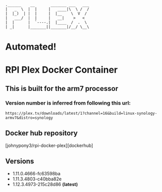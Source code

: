 ```
.______    __       _______ ___   ___
|   _  \  |  |     |   ____|\  \ /  /
|  |_)  | |  |     |  |__    \  V  /
|   ___/  |  |     |   __|    >   <
|  |      |  `----.|  |____  /  .  \
| _|      |_______||_______|/__/ \__\
```

# Automated!

# RPI Plex Docker Container

## This is built for the arm7 processor

### Version number is inferred from following this url:

```
https://plex.tv/downloads/latest/1?channel=16&build=linux-synology-armv7&distro=synology
```

## Docker hub repository
[johnypony3/rpi-docker-plex][dockerhub]

## Versions

* 1.11.0.4666-fc63598ba
* 1.11.3.4803-c40bba82e
* 1.12.3.4973-215c28d86 **(latest)**

[dockehub]: https://hub.docker.com/r/johnypony3/rpi-docker-plex/
